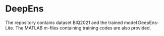 # DeepEns
The repository contains dataset BIQ2021 and the trained model DeepEns-Lite. The MATLAB m-files containing training codes are also provided.
